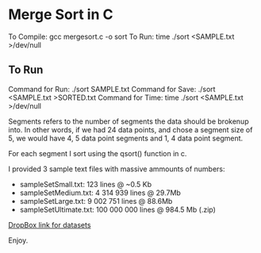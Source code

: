 Merge Sort in C
===============

To Compile: gcc mergesort.c -o sort
To Run: time ./sort <Segments> <SAMPLE.txt >/dev/null

## To Run
Command for Run:  ./sort <Segments> SAMPLE.txt
Command for Save: ./sort <Segments>  <SAMPLE.txt >SORTED.txt
Command for Time: time ./sort <Segments> <SAMPLE.txt >/dev/null

Segments refers to the number of segments the data should be brokenup into. In other words, if we had 24 data points, and chose a segment size of 5, we would have 4, 5 data point segments and 1, 4 data point segment.

For each segment I sort using the qsort() function in c.

I provided 3 sample text files with massive ammounts of numbers:

* sampleSetSmall.txt: 	 123 lines @ ~0.5 Kb
* sampleSetMedium.txt: 	 4 314 939 lines @ 29.7Mb 
* sampleSetLarge.txt:  	 9 002 751 lines @ 88.6Mb
* sampleSetUltimate.txt: 100 000 000 lines @ 984.5 Mb (.zip)

<a href="https://www.dropbox.com/sh/ubytgyzswuqqx6y/AACrl2P38R-fuxPvCnyZ1WyZa?dl=0">DropBox link for datasets</a>

Enjoy.
